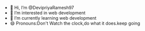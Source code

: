 - 👋 Hi, I’m @DevipriyaRamesh97
- 👀 I’m interested in web development
- 🌱 I’m currently learning web development
- 😄 Pronouns:Don't Watch the clock,do what it does.keep going 



